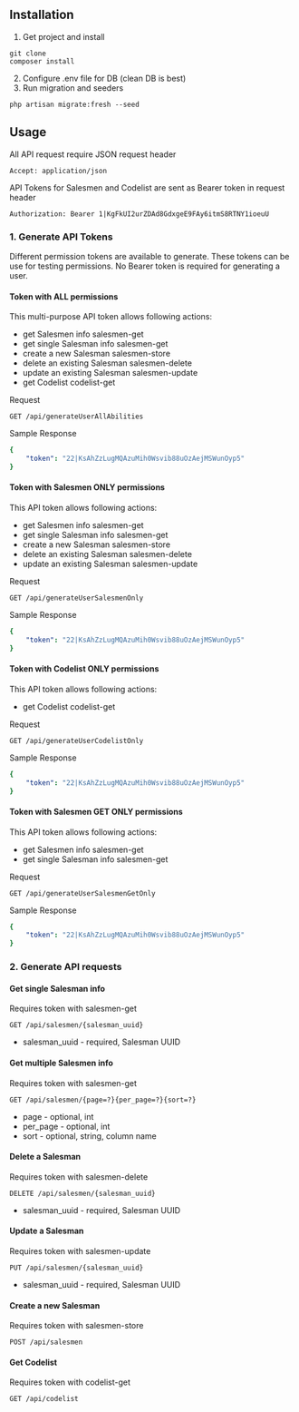 
## Installation
1. Get project and install

```
git clone
composer install
```

2. Configure .env file for DB (clean DB is best)
3. Run migration and seeders

```
php artisan migrate:fresh --seed
```

## Usage
All API request require JSON request header
```http request
Accept: application/json
```

API Tokens for Salesmen and Codelist are sent as Bearer token in request header

```http request
Authorization: Bearer 1|KgFkUI2urZDAd8GdxgeE9FAy6itmS8RTNY1ioeuU
```
### 1. Generate API Tokens

Different permission tokens are available to generate. These tokens can be use for testing permissions. No Bearer token is required for generating a user.

#### Token with ALL permissions
This multi-purpose API token allows following actions:

- get Salesmen info salesmen-get
- get single Salesman info salesmen-get
- create a new Salesman salesmen-store
- delete an existing Salesman salesmen-delete
- update an existing Salesman salesmen-update
- get Codelist codelist-get

Request
```http request
GET /api/generateUserAllAbilities
```
Sample Response
```yaml
{
    "token": "22|KsAhZzLugMQAzuMih0Wsvib88uOzAejMSWunOyp5"
}
```
#### Token with Salesmen ONLY permissions
This API token allows following actions:

- get Salesmen info salesmen-get
- get single Salesman info salesmen-get
- create a new Salesman salesmen-store
- delete an existing Salesman salesmen-delete
- update an existing Salesman salesmen-update
  
Request
```http request
GET /api/generateUserSalesmenOnly
```
Sample Response
```yaml
{
    "token": "22|KsAhZzLugMQAzuMih0Wsvib88uOzAejMSWunOyp5"
}
```

#### Token with Codelist ONLY permissions
This API token allows following actions:

- get Codelist codelist-get

Request
```http request
GET /api/generateUserCodelistOnly
```
Sample Response
```yaml
{
    "token": "22|KsAhZzLugMQAzuMih0Wsvib88uOzAejMSWunOyp5"
}
```

#### Token with Salesmen GET ONLY permissions
This API token allows following actions:

- get Salesmen info salesmen-get
- get single Salesman info salesmen-get

Request
```http request
GET /api/generateUserSalesmenGetOnly
```
Sample Response
```yaml
{
    "token": "22|KsAhZzLugMQAzuMih0Wsvib88uOzAejMSWunOyp5"
}
```

### 2. Generate API requests

#### Get single Salesman info
Requires token with salesmen-get
```http request
GET /api/salesmen/{salesman_uuid}
```
- salesman_uuid - required, Salesman UUID
#### Get multiple Salesmen info
Requires token with salesmen-get
```http request
GET /api/salesmen/{page=?}{per_page=?}{sort=?}
```
- page - optional, int
- per_page - optional, int
- sort - optional, string, column name
#### Delete a Salesman
Requires token with salesmen-delete
```http request
DELETE /api/salesmen/{salesman_uuid}
```
- salesman_uuid - required, Salesman UUID
#### Update a Salesman
Requires token with salesmen-update
```http request
PUT /api/salesmen/{salesman_uuid}
```
- salesman_uuid - required, Salesman UUID
#### Create a new Salesman
Requires token with salesmen-store
```http request
POST /api/salesmen
```
#### Get Codelist
Requires token with codelist-get
```http request
GET /api/codelist
```
